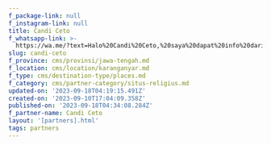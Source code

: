 ```yaml
---
f_package-link: null
f_instagram-link: null
title: Candi Ceto
f_whatsapp-link: >-
  https://wa.me/?text=Halo%20Candi%20Ceto,%20saya%20dapat%20info%20dari%20@loocale.id%20dan%20punya%20pertanyaan
slug: candi-ceto
f_province: cms/provinsi/jawa-tengah.md
f_location: cms/location/karanganyar.md
f_type: cms/destination-type/places.md
f_category: cms/partner-category/situs-religius.md
updated-on: '2023-09-18T04:19:15.491Z'
created-on: '2023-09-10T17:04:09.358Z'
published-on: '2023-09-18T04:34:08.284Z'
f_partner-name: Candi Ceto
layout: '[partners].html'
tags: partners
---
```



